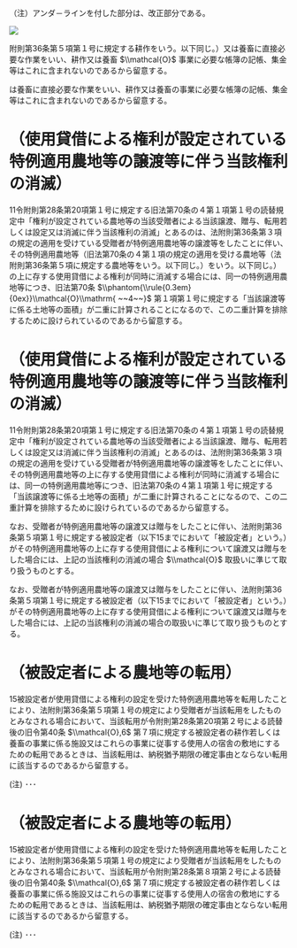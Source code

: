 （注）アンダ－ラインを付した部分は、改正部分である。

![](https://www.nta.go.jp/tmp/8e217ec6-9fe0-4be6-9363-0f64de07d96c/images/e4dee68c2d0cfbc6ccbf232a1009100e506302b502eb3ddadb10b7986732b18f.jpg)

附則第36条第５項第１号に規定する耕作をいう。以下同じ。）又は養畜に直接必要な作業をいい、耕作又は養畜 $\\mathcal{O}$ 事業に必要な帳簿の記帳、集金等はこれに含まれないのであるから留意する。

は養畜に直接必要な作業をいい、耕作又は養畜の事業に必要な帳簿の記帳、集金等はこれに含まれないのであるから留意する。

# （使用貸借による権利が設定されている特例適用農地等の譲渡等に伴う当該権利の消滅）

11令附則第28条第20項第１号に規定する旧法第70条の４第１項第１号の読替規定中「権利が設定されている農地等の当該受贈者による当該譲渡、贈与、転用若しくは設定又は消滅に伴う当該権利の消滅」とあるのは、法附則第36条第３項の規定の適用を受けている受贈者が特例適用農地等の譲渡等をしたことに伴い、その特例適用農地等（旧法第70条の４第１項の規定の適用を受ける農地等（法附則第36条第５項に規定する農地等をいう。以下同じ。）をいう。以下同じ。）の上に存する使用貸借による権利が同時に消滅する場合には、同一の特例適用農地等につき、旧法第70条 $\\phantom{\\rule{0.3em}{0ex}}\\mathcal{O}\\mathrm{ ~~4~~}$ 第１項第１号に規定する「当該譲渡等に係る土地等の面積」が二重に計算されることになるので、この二重計算を排除するために設けられているのであるから留意する。

# （使用貸借による権利が設定されている特例適用農地等の譲渡等に伴う当該権利の消滅）

11令附則第28条第20項第１号に規定する旧法第70条の４第１項第１号の読替規定中「権利が設定されている農地等の当該受贈者による当該譲渡、贈与、転用若しくは設定又は消滅に伴う当該権利の消滅」とあるのは、法附則第36条第３項の規定の適用を受けている受贈者が特例適用農地等の譲渡等をしたことに伴い、その特例適用農地等の上に存する使用貸借による権利が同時に消滅する場合には、同一の特例適用農地等につき、旧法第70条の４第１項第１号に規定する「当該譲渡等に係る土地等の面積」が二重に計算されることになるので、この二重計算を排除するために設けられているのであるから留意する。

なお、受贈者が特例適用農地等の譲渡又は贈与をしたことに伴い、法附則第36条第５項第１号に規定する被設定者（以下15までにおいて「被設定者」という。）がその特例適用農地等の上に存する使用貸借による権利について譲渡又は贈与をした場合には、上記の当該権利の消滅の場合 $\\mathcal{O}$ 取扱いに準じて取り扱うものとする。

なお、受贈者が特例適用農地等の譲渡又は贈与をしたことに伴い、法附則第36条第５項第１号に規定する被設定者（以下15までにおいて「被設定者」という。）がその特例適用農地等の上に存する使用貸借による権利について譲渡又は贈与をした場合には、上記の当該権利の消滅の場合の取扱いに準じて取り扱うものとする。

# （被設定者による農地等の転用）

15被設定者が使用貸借による権利の設定を受けた特例適用農地等を転用したことにより、法附則第36条第５項第１号の規定により受贈者が当該転用をしたものとみなされる場合において、当該転用が令附則第28条第20項第２号による読替後の旧令第40条 $\\mathcal{O},6$ 第７項に規定する被設定者の耕作若しくは養畜の事業に係る施設又はこれらの事業に従事する使用人の宿舎の敷地にするための転用であるときは、当該転用は、納税猶予期限の確定事由とならない転用に該当するのであるから留意する。

(注) ･･･

# （被設定者による農地等の転用）

15被設定者が使用貸借による権利の設定を受けた特例適用農地等を転用したことにより、法附則第36条第５項第１号の規定により受贈者が当該転用をしたものとみなされる場合において、当該転用が令附則第28条第８項第２号による読替後の旧令第40条 $\\mathcal{O},6$ 第７項に規定する被設定者の耕作若しくは養畜の事業に係る施設又はこれらの事業に従事する使用人の宿舎の敷地にするための転用であるときは、当該転用は、納税猶予期限の確定事由とならない転用に該当するのであるから留意する。

(注) ･･･